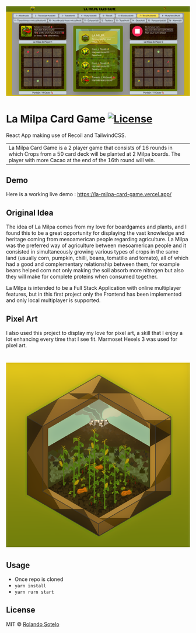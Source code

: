 # ![La Milpa Card Game](screenshots/la-milpa-sc2.png)

# La Milpa Card Game [![License](https://img.shields.io/badge/license-MIT-blue.svg)](https://opensource.org/licenses/MIT)
React App making use of Recoil and TailwindCSS. 
<table>
<tr>
<td>
  La Milpa Card Game is a 2 player game that consists of 16 rounds in which Crops from a 50 card deck will be planted at 2 Milpa boards. The player with more Cacao at the end of the 16th round will win.
</td>
</tr>
</table>

## Demo
Here is a working live demo :  https://la-milpa-card-game.vercel.app/

## Original Idea
The idea of La Milpa comes from my love for boardgames and plants, and I found this to be a great opportunity for displaying the vast knowledge and heritage coming from mesoamerican people regarding agriculture. La Milpa was the preferred way of agriculture between mesoamerican people and it consisted in simultaneously growing various types of crops in the same land (usually corn, pumpkin, chilli, beans, tomatillo and tomato), all of which had a good and complementary relationship between them, for example beans helped corn not only making the soil absorb more nitrogen but also they will make for complete proteins when consumed together.

La Milpa is intended to be a Full Stack Application with online multiplayer features, but in this first project only the Frontend has been implemented and only local multiplayer is supported.

## Pixel Art
I also used this project to display my love for pixel art, a skill that I enjoy a lot enhancing every time that I see fit. Marmoset Hexels 3 was used for pixel art.
# ![La Milpa Logo](la-milpa-frontend/public/assets/images/la-milpa-logo.png)

## Usage
* Once repo is cloned
* `yarn install`
* `yarn rurn start`

## License
MIT © [Rolando Sotelo](https://github.com/soteloalarco)
